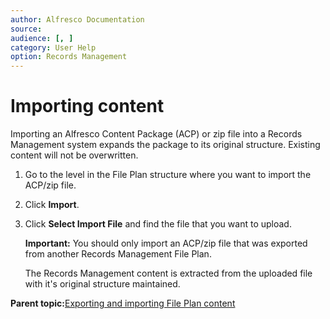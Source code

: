 ```yaml
---
author: Alfresco Documentation
source: 
audience: [, ]
category: User Help
option: Records Management
---
```


# Importing content

Importing an Alfresco Content Package \(ACP\) or zip file into a Records Management system expands the package to its original structure. Existing content will not be overwritten.

1.  Go to the level in the File Plan structure where you want to import the ACP/zip file.

2.  Click **Import**.

3.  Click **Select Import File** and find the file that you want to upload.

    **Important:** You should only import an ACP/zip file that was exported from another Records Management File Plan.

    The Records Management content is extracted from the uploaded file with it's original structure maintained.


**Parent topic:**[Exporting and importing File Plan content](../concepts/rm-export-import.md)


